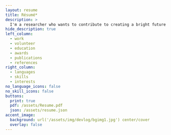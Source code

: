 ```yaml
---
layout: resume
title: Résumé*
description: >
  I'm a researcher who wants to contribute to creating a bright future with AI. 2017년부터 다양한 머신러닝 알고리즘을 활용해 산업 전반에 걸친 다양한 문제를 풀어 오고 있는 연구원입니다. 
hide_description: true
left_column:
  - work
  - volunteer
  - education
  - awards
  - publications
  - references
right_column:
  - languages
  - skills
  - interests
no_language_icons: false
no_skill_icons: false
buttons:
  print: true
  pdf: /assets/Resume.pdf
  json: /assets/resume.json
accent_image: 
  background: url('/assets/img/devlog/bgimg1.jpg') center/cover
  overlay: false
---
```

